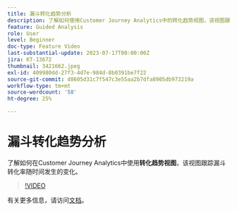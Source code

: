 ```yaml
---
title: 漏斗转化趋势分析
description: 了解如何使用Customer Journey Analytics中的转化趋势视图，该视图跟踪漏斗转化率随时间发生的变化。
feature: Guided Analysis
role: User
level: Beginner
doc-type: Feature Video
last-substantial-update: 2023-07-17T00:00:00Z
jira: KT-13672
thumbnail: 3421662.jpeg
exl-id: 409980dd-27f3-4d7e-984d-8b0391be7f22
source-git-commit: d8605d31c7f547c3e55aa2b7dfa8905db973219a
workflow-type: tm+mt
source-wordcount: '58'
ht-degree: 25%

---
```


# 漏斗转化趋势分析

了解如何在Customer Journey Analytics中使用&#x200B;**转化趋势视图**，该视图跟踪漏斗转化率随时间发生的变化。

>[!VIDEO](https://video.tv.adobe.com/v/3421662/?learn=on)

有关更多信息，请访问[文档](https://experienceleague.adobe.com/docs/analytics-platform/using/guided-analysis/funnel/conversion-trends.html)。
